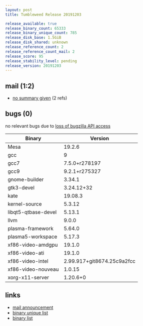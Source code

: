 ```yaml
---
layout: post
title: Tumbleweed Release 20191203

release_available: true
release_binary_count: 65333
release_binary_unique_count: 785
release_disk_base: 1.5GiB
release_disk_shared: unknown
release_reference_count: 2
release_reference_count_mail: 2
release_score: 95
release_stability_level: pending
release_version: 20191203
---
```


## mail (1:2)

- [no summary given](https://lists.opensuse.org/opensuse-factory/2019-12/msg00040.html) (2 refs)

## bugs (0)

<!--more-->

no relevant bugs due to [loss of bugzilla API access](https://bugzilla.opensuse.org/show_bug.cgi?id=1157722)

Binary | Version
--- | ---
Mesa | 19.2.6
gcc | 9
gcc7 | 7.5.0+r278197
gcc9 | 9.2.1+r275327
gnome-builder | 3.34.1
gtk3-devel | 3.24.12+32
kate | 19.08.3
kernel-source | 5.3.12
libqt5-qtbase-devel | 5.13.1
llvm | 9.0.0
plasma-framework | 5.64.0
plasma5-workspace | 5.17.3
xf86-video-amdgpu | 19.1.0
xf86-video-ati | 19.1.0
xf86-video-intel | 2.99.917+git8674.25c9a2fcc
xf86-video-nouveau | 1.0.15
xorg-x11-server | 1.20.6+0

## links

- [mail announcement](https://lists.opensuse.org/opensuse-factory/2019-12/msg00039.html)
- [binary unique list](http://download.opensuse.org/history/20191203/rpm.unique.list)
- [binary list](http://download.opensuse.org/history/20191203/rpm.list)
